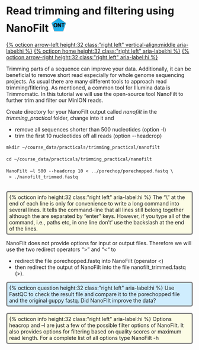 # Read trimming and filtering using NanoFilt <img src="figures/ONT.png" height="40px">

[{% octicon arrow-left height:32 class:"right left" vertical-align:middle aria-label:hi %}](FTR_P.md) [{% octicon home height:32 class:"right left" aria-label:hi %}](index.md) [{% octicon arrow-right height:32 class:"right left" aria-label:hi %}](ASS.md)

Trimming parts of a sequence can improve your data. Additionally, it can be beneficial to remove short read especially for whole genome sequencing projects. As usual there are many different tools to approach read trimming/fitlering. As mentioned, a common tool for  Illumina data is Trimmomatic. In this tutorial we will use the open-source tool NanoFilt to further trim and filter our MinION reads.

Create directory for your NanoFilt output called *nanofilt* in the *trimming_practical* folder, change into it and
 * remove all sequences shorter than 500 nucleotides (option -l)
 * trim the first 10 nucleotides off all reads (option --headcrop)

```
mkdir ~/course_data/practicals/trimming_practical/nanofilt

cd ~/course_data/practicals/trimming_practical/nanofilt

NanoFilt –l 500 --headcrop 10 < ../porechop/porechopped.fastq \
 > ./nanofilt_trimmed.fastq
```
<br>
<div style="background-color:#fcfce5;border-radius:5px;border-style:solid;border-color:gray;padding:5px">
  {% octicon info height:32 class:"right left" aria-label:hi %} 
  The “\” at the end of each line is only for convenience to write a long command into several lines. It tells the command-line that all lines still belong together although the are separated by “enter” keys. However, if you type all of the command, i.e., paths etc, in one line don’t’ use the backslash at the end of the lines.
</div>

NanoFilt does not provide options for input or output files. Therefore we will use the two redirect operators “>” and “<“ to 
 * redirect the file porechopped.fastq into NanoFilt (operator <) 
 * then redirect the output of NanoFilt into the file nanofilt_trimmed.fastq (>).

<div style="background-color:#cfedfe;border-radius:5px;border-style:solid;border-color:gray;padding:5px">
  {% octicon question height:32 class:"right left" aria-label:hi %} 
  Use FastQC to check the result file and compare it to the porechopped file and the original guppy fastq. Did NanoFIlt improve the data?
</div>

<br>
<div style="background-color:#fcfce5;border-radius:5px;border-style:solid;border-color:gray;padding:5px">
  {% octicon info height:32 class:"right left" aria-label:hi %} 
  Options heacrop and –l are just a few of the possible filter options of NanoFilt. It also provides options for filtering based on quality scores or maximum read length. For a complete list of all options type NanoFilt -h
</div>


